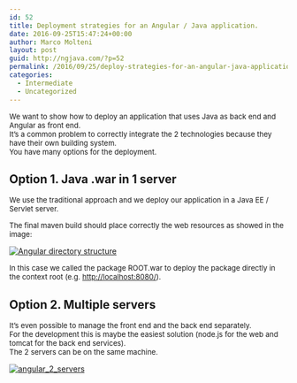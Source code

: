 ```yaml
---
id: 52
title: Deployment strategies for an Angular / Java application.
date: 2016-09-25T15:47:24+00:00
author: Marco Molteni
layout: post
guid: http://ngjava.com/?p=52
permalink: /2016/09/25/deploy-strategies-for-an-angular-java-application/
categories:
  - Intermediate
  - Uncategorized
---
```

<span style="font-size: small;">We want to show how to deploy an application that uses Java as back end and Angular as front end.<br /> </span><span style="font-size: small;">It’s a common problem to correctly integrate the 2 technologies because they have their own building system.<br /> </span><span style="font-size: small;">You have many options for the deployment.</span>

## Option 1. Java .war in 1 server

<span style="font-size: small;">We use the traditional approach and we deploy our application in a Java EE / Servlet server.</span>

<span style="font-size: small;">The final maven build should place correctly the web resources as showed in the image:</span>

[<img class="" style="background-image: none; padding-top: 0px; padding-left: 0px; display: inline; padding-right: 0px; border: 0px;" title="Angular directory structure" src="{{site.baseurl}}/assets/img/uploads/2016/09/Angular-directory-structure_thumb.png?resize=204%2C470" alt="Angular directory structure" border="0" data-recalc-dims="1" />]({{site.baseurl}}/assets/img/uploads/2016/09/Angular-directory-structure.png)

<span style="font-size: small;">In this case we called the package ROOT.war to deploy the package directly in the context root (e.g. </span>[<span style="font-size: small;">http://localhost:8080/</span>](http://localhost:8080/)<span style="font-size: small;">).</span>

## Option 2. Multiple servers

<span style="font-size: small;">It’s even possible to manage the front end and the back end separately.<br /> </span><span style="font-size: small;">For the development this is maybe the easiest solution (node.js for the web and tomcat for the back end services).<br /> </span><span style="font-size: small;">The 2 servers can be on the same machine.</span>

[<img class="" style="background-image: none; padding-top: 0px; padding-left: 0px; display: inline; padding-right: 0px; border: 0px;" title="angular_2_servers" src="{{site.baseurl}}/assets/img/uploads/2016/09/angular_2_servers_thumb.png?resize=216%2C240" alt="angular_2_servers" border="0" data-recalc-dims="1" />]({{site.baseurl}}/assets/img/uploads/2016/09/angular_2_servers.png)